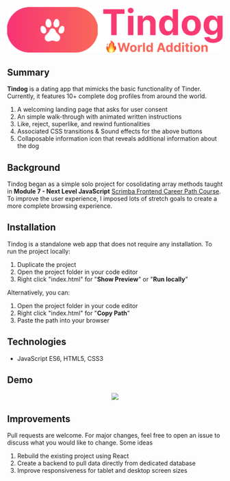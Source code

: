 
<div align="center">
 <img src="/images/tindog-icon.png" width:200px>
</div>

## Summary 
**Tindog** is a dating app that mimicks the basic functionality of Tinder.
Currently, it features 10+ complete dog profiles from around the world.
1) A welcoming landing page that asks for user consent  
2) An simple walk-through with animated written instructions
3) Like, reject, superlike, and rewind funtionalities
4) Associated CSS transitions & Sound effects for the above buttons
5) Collaposable information icon that reveals additional information about the dog 

## Background
Tindog began as a simple solo project for cosolidating array methods taught in **Module 7 - Next Level JavaScript** [Scrimba Frontend Career Path Course](https://scrimba.com/learn/frontend). To improve the user experience, I imposed lots of stretch goals to create a more complete browsing experience.

## Installation
Tindog is a standalone web app that does not require any installation. 
To run the project locally: 

1. Duplicate the project
2. Open the project folder in your code editor
3. Right click "index.html" for "**Show Preview**" or "**Run locally**"

Alternatively, you can:  
1. Open the project folder in your code editor
2. Right click "index.html" for "**Copy Path**"
3. Paste the path into your browser 


## Technologies
- JavaScript ES6, HTML5, CSS3

## Demo
<div align="center">
 <img src="/images/demo.gif" height=600px>
</div>
 
## Improvements
 Pull requests are welcome. For major changes, feel free to open an issue to discuss what you would like to change. Some ideas
 1. Rebuild the existing project using React
 2. Create a backend to pull data directly from dedicated database
 3. Improve responsiveness for tablet and desktop screen sizes
 


